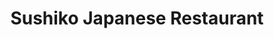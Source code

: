 ---
layout: place
title: "Sushiko Japanese Restaurant"
permalink: /florida/jacksonville/sushiko-japanese-restaurant.html
stateAbbr: FL
stateName: Florida
cityName: Jacksonville
seo:
  name: "Sushiko Japanese Restaurant"
  type: Restaurant
  links: http://sushikojax.com/
description: "Intimate sushi house featuring a variety of rolls, Japanese fare & hibachi meals in a relaxed venue. Sushiko Japanese Restaurant serves delicious sushi in Jacksonville, Florida. Try fresh Japanese dishes for a great dining experience. Available for takeout, delivery, lunch, and dinner."
place_id: ChIJsxgfBDu45YgRR853miKhx0E
photos:
  - name: >-
      places/ChIJsxgfBDu45YgRR853miKhx0E/photos/AeeoHcL0BlgQIEG_zwPZJ14Tumu8ve7qbPUlSgop6unlbeeytnSNtZjyNE2gFFjsSwiG_WKYb75hGXFTXhDsbiJObQR501CKPeEMETnIvD5IGTbgZSgQq55to87llRjtM62NWPx4wKpzZqAojRuVdoQaX4s4kZFOO5Y4ZZwJTefukEXOzdljnDWkPnVL87esODmDxM16eQ4-Cfhlt4SnyUk8jcwDWNjMPdPMDnKzK5MC9kQt3w1e6jJcUixcqSi_MbTz_SwjzIflO2Igf7XCPudwyab4juh32Yz6OVK-rjAe-1znPg
    widthPx: 960
    heightPx: 720
    authorAttributions:
      - displayName: Sushiko Japanese Restaurant
        uri: https://maps.google.com/maps/contrib/107821488490482296022
        photoUri: >-
          https://lh3.googleusercontent.com/a-/ALV-UjWrKXEXNTgSg4KVJCqMlBXFL1l1sA-RbIoTAttFBvr98Ls9YX0=s100-p-k-no-mo
    flagContentUri: >-
      https://www.google.com/local/imagery/report/?cb_client=maps_api_places.places_api&image_key=!1e10!2sAF1QipMPnuPVInXgQHbMgkZZL1JiYRxDEHHWNNYNEe7M&hl=en-US
    googleMapsUri: >-
      https://www.google.com/maps/place//data=!3m4!1e2!3m2!1sAF1QipMPnuPVInXgQHbMgkZZL1JiYRxDEHHWNNYNEe7M!2e10!4m2!3m1!1s0x88e5b83b041f18b3:0x41c7a1229a77ce47
  - name: >-
      places/ChIJsxgfBDu45YgRR853miKhx0E/photos/AeeoHcJhd682cNdmWvslbMFNgtmP2Ix_XUk5oEzwPz2H38ZWPqLOF3V6aHIz1XPRhx37n4bxakFOYd9nW-wBFS1SyNC2RgDdVG6A9KNdJw9PCVZCAT8cJzBU5kVAYgvN6RyAKgXoWhsyTX4SEngJwWli4jgCtuWNk6KXEpDh8SN0dt87CYQrrhl-MaUaa8HHneStLpQm8NQu0z_bjYuDYnoJcE2WOcidDI0TlfDZLBdLxu-lMZlNJrYV_v_IZyPd4PDGeQNo9ZH-WlppbF-_ylh1Va5jzbwzR70HMaCk3PRem3pcLw
    widthPx: 719
    heightPx: 960
    authorAttributions:
      - displayName: Sushiko Japanese Restaurant
        uri: https://maps.google.com/maps/contrib/107821488490482296022
        photoUri: >-
          https://lh3.googleusercontent.com/a-/ALV-UjWrKXEXNTgSg4KVJCqMlBXFL1l1sA-RbIoTAttFBvr98Ls9YX0=s100-p-k-no-mo
    flagContentUri: >-
      https://www.google.com/local/imagery/report/?cb_client=maps_api_places.places_api&image_key=!1e10!2sAF1QipMu7zJs1-kaW38kUqbDHgGN48NVOa2iGnQy4_tt&hl=en-US
    googleMapsUri: >-
      https://www.google.com/maps/place//data=!3m4!1e2!3m2!1sAF1QipMu7zJs1-kaW38kUqbDHgGN48NVOa2iGnQy4_tt!2e10!4m2!3m1!1s0x88e5b83b041f18b3:0x41c7a1229a77ce47
  - name: >-
      places/ChIJsxgfBDu45YgRR853miKhx0E/photos/AeeoHcKsdZbkjZ4Zr8EOjl6ZQBtV0vDe8rq_zcAeFlXk_FBzJTkTV6CuQr9wynDwz-Zo6COQF_XyiYAXRfgbUFsR8eDmc_T3dk3X1G7fZxOGRUXcaat1W65fFwi0gBOLXQ8s7-G2cW8ShHNXo0OnboK97d7vv5HR0B-xQEnm6N4Let1CNu9fjXOhyhigePJpU6gZh5-Q-qc5JoKTQnp1IJyWw-fDzAW4vhIHVTka_Z2cb-jGMS6vyqkApbDVAXnJcrCDMCkkoWCxeiAXbYGfa3TUyl_rY_RZIm-DRSi1S6ghcVlyRQ
    widthPx: 719
    heightPx: 960
    authorAttributions:
      - displayName: Sushiko Japanese Restaurant
        uri: https://maps.google.com/maps/contrib/107821488490482296022
        photoUri: >-
          https://lh3.googleusercontent.com/a-/ALV-UjWrKXEXNTgSg4KVJCqMlBXFL1l1sA-RbIoTAttFBvr98Ls9YX0=s100-p-k-no-mo
    flagContentUri: >-
      https://www.google.com/local/imagery/report/?cb_client=maps_api_places.places_api&image_key=!1e10!2sAF1QipMTrKOHbVnpsIxGz9aolQHuGPuxOiPf9-dpbbnb&hl=en-US
    googleMapsUri: >-
      https://www.google.com/maps/place//data=!3m4!1e2!3m2!1sAF1QipMTrKOHbVnpsIxGz9aolQHuGPuxOiPf9-dpbbnb!2e10!4m2!3m1!1s0x88e5b83b041f18b3:0x41c7a1229a77ce47
  - name: >-
      places/ChIJsxgfBDu45YgRR853miKhx0E/photos/AeeoHcKs6VJUnmDNALQ0L71OpcF_BVD5OD6EeXgVdM2hWXr0thQoVY_h6VVuZL96-q_RTv19CXyLFLYHZ1Idy-b-eVSuZ240oj3gnoz6d2TvEePHAA3GQMb1zrzKh-DsHCYRjfXy-BKnvoE58Bwy9nXYcMvqIeL5XXio4Mt76PjLCDEytpNoCNV2ZXLVK7V9BT8JLYNw5rbKtyVo136OjzqKb1mWXwpPPigZLfM_boInLapsA452GfKujl_n7LSu2TyKaPe2-ssRWhBPWOFSXclxYhLI5uvaPomgDRqENhsdyHNcw6OFNyTnTx5JeBrFyUhZOVmt2VtigIBcsfSw7VTgEsYInbUCrPL9EiWE63WseJ_gEzmrGPcEBbhIEIznj5YvxKVqc8PHkDOiiQlQcXAOCuNCynzUAx8ouusXqyUpYxp4VA
    widthPx: 4800
    heightPx: 3600
    authorAttributions:
      - displayName: Camilo Ramirez
        uri: https://maps.google.com/maps/contrib/108486253246002451692
        photoUri: >-
          https://lh3.googleusercontent.com/a-/ALV-UjWZSSPeHUa-l64Xzm3v1D9kX_aG3R7xTf9_8-41ffBiLEc8qGcC=s100-p-k-no-mo
    flagContentUri: >-
      https://www.google.com/local/imagery/report/?cb_client=maps_api_places.places_api&image_key=!1e10!2sCIHM0ogKEICAgIDLjsjwIg&hl=en-US
    googleMapsUri: >-
      https://www.google.com/maps/place//data=!3m4!1e2!3m2!1sCIHM0ogKEICAgIDLjsjwIg!2e10!4m2!3m1!1s0x88e5b83b041f18b3:0x41c7a1229a77ce47
  - name: >-
      places/ChIJsxgfBDu45YgRR853miKhx0E/photos/AeeoHcLMIgTYhbSNOuoifFUeOWXBt6T9PRnBeOXYI2QumORu87RdHFWtFOyGMttIxlviJkG2b9s7JvcUohnQzqKFEbbBDCAt9HzoMpqIkUm8ZUYMIDekQlR0wQFr_1zPN-s-VuMZIk9ab6mIheVJROSqBJchkNie1D2vXz2oIgnLKljMDXlJRyb7RefhPvZo-k_XeUgt3Xl3mH9YwyWLDY2CvXjlRNJq8Bxhx02HHnWp9V4MV_T7fG63oab2HaEQ3hAxGzIiI0gdizkRtt0J_2VJAikFyTGDQRV7xpBcMU_DH59RWejku7qszzi9s61H0zx2WYajVu4ewZhfpR6nFhgWy8G9Xo5DzrS819t6c0GDdxaInOhTrQBPmzSMiXq-HXXbE6rM8JtTgc7gl8_PDmf6j5jzX2hd1q-uDIYOfFy7IUvby_vd
    widthPx: 3867
    heightPx: 2900
    authorAttributions:
      - displayName: dave gunn
        uri: https://maps.google.com/maps/contrib/101598331391538554010
        photoUri: >-
          https://lh3.googleusercontent.com/a-/ALV-UjWaVE0YmqLJbtAyMQdiaUoPPU_QRioOn0gi_RzuUgf6NQn9CvzA=s100-p-k-no-mo
    flagContentUri: >-
      https://www.google.com/local/imagery/report/?cb_client=maps_api_places.places_api&image_key=!1e10!2sCIHM0ogKEICAgID-8orczAE&hl=en-US
    googleMapsUri: >-
      https://www.google.com/maps/place//data=!3m4!1e2!3m2!1sCIHM0ogKEICAgID-8orczAE!2e10!4m2!3m1!1s0x88e5b83b041f18b3:0x41c7a1229a77ce47
  - name: >-
      places/ChIJsxgfBDu45YgRR853miKhx0E/photos/AeeoHcK82ebFKNly_V95zMvHOPG4QvARhiITL6eO5NPuooA4Rthk9VM-8_9ktOMZHyxmNqFtRLQfsHTbWuhUML8lbO8pxDZ2DNOaeRvgbxQziM36j1EKk7Laylo0FhF_4Zckjfe_Cr7JCYi2Zvijzr4iN-uXK9LF8xPXS0znCGjQttmwoe04IDXrS_UfEN56G_Xo6ROId4M_Gh5j6sWpqaXRape51yyCDwmVOW_nkwOOedJg4oi55IhsmMyzt26Ry7DD4AOFinU4Za4aCkbxkhV1-a7f0Xw4kEL6a54yF-WWcWyWAhxCYGTfaRbm7hrQ36ENtK8ldj0tfIytYZIokNOmcKoW2DTrrhs_D7IiG5r06Cv5SVgmVnvVql5ajlRvV6eSdRebuoW8nGWJjwzLsTA1i5H5Kh9ejRYLWjpMFrxvRwUPuw
    widthPx: 3060
    heightPx: 4080
    authorAttributions:
      - displayName: Sawyer Klein
        uri: https://maps.google.com/maps/contrib/116152063762178628182
        photoUri: >-
          https://lh3.googleusercontent.com/a/ACg8ocLihHQ6m9U3nzG5s8W3WFfPm0KQKE9Um_qc6Y53ta5q6FwxqQ=s100-p-k-no-mo
    flagContentUri: >-
      https://www.google.com/local/imagery/report/?cb_client=maps_api_places.places_api&image_key=!1e10!2sCIHM0ogKEICAgIDD24GYJw&hl=en-US
    googleMapsUri: >-
      https://www.google.com/maps/place//data=!3m4!1e2!3m2!1sCIHM0ogKEICAgIDD24GYJw!2e10!4m2!3m1!1s0x88e5b83b041f18b3:0x41c7a1229a77ce47
  - name: >-
      places/ChIJsxgfBDu45YgRR853miKhx0E/photos/AeeoHcIzxpDZqaoVTPzT4FrS8rTLtCJHIC7wW_zx1uyxKIHpKF4auFk-BzVYs_Qiizn2SyHLyUzCyec_A337W8QOqLOtDW9U1G9s7mdim0t0MkBo8nyzVgzB4Pecy0UHp7eHakTjSr7QZp__oS9wvN_8WNxsItThCLwKngZTI-DpFpDgbQpSNIc3eiRCeYzJdbC3FJU3drbDsgM6ATANbg11uR2_94ATItYfu64uW0xweEUDub7mVVsP0Fjs2AEyDYCd-oijn-AmVlAn603HbKUvQlYY238hcFeokyK9kacFbCK1ZXc0iEuKcJLiRFXWCgYHAbXP0ZrC1mnGwHWnfn8YsPb4jVRUFdV22VbG64n-8x-T4x5ANKvTxEoYvQCX67K1AYbk9ahpX_djQhxw2n_7wXbVBKxFBm5qKBJjyLzDgm6B91PKH4SMb8aMcG-ufg
    widthPx: 3072
    heightPx: 4080
    authorAttributions:
      - displayName: Eric T
        uri: https://maps.google.com/maps/contrib/118170726238261962586
        photoUri: >-
          https://lh3.googleusercontent.com/a-/ALV-UjVjb8zqKZGyqw6PKu9tWcYiHRH-WUJW0NOThpZN9vGtI-DIQwQLYw=s100-p-k-no-mo
    flagContentUri: >-
      https://www.google.com/local/imagery/report/?cb_client=maps_api_places.places_api&image_key=!1e10!2sCIABIhADycKzLghhtWfKVSEAAEfV&hl=en-US
    googleMapsUri: >-
      https://www.google.com/maps/place//data=!3m4!1e2!3m2!1sCIABIhADycKzLghhtWfKVSEAAEfV!2e10!4m2!3m1!1s0x88e5b83b041f18b3:0x41c7a1229a77ce47
  - name: >-
      places/ChIJsxgfBDu45YgRR853miKhx0E/photos/AeeoHcLZESsgf917spk_7MNRB8o74v4m3eZbkFAyoNrtYWFmckANqeSx2Tt4b93T-98n-T5R_Q-9yFURmLUVMehRf__lW-ldWuEGf7b25cqdadKaXXhrJ90_c38I0n7ewlyDeK3MHV_4YbvvTJtg-XLzY93wwCCaIFrMCH9VoRJzFyAg5O9r93FS1UyiFCS31VO_QK5xSZAcYF83cCmRWXsur09eMKMDskn37rNEz9Xzv7qt6moJlQArTDu0O7R9E_LBNtr-ZGxj3VroQdMHHX0csax6oThyv0wOTTiMFuHwJDbxHe8vjEqc39EH1_h2nl45_3RMsgjd4vnM4T4eAw1RGzn20JGHxPcm_bJmDSZJLm0PzqUv8bMvgGwCNbTGgR4geSedebB0fekfnWrHa4eWvPjMOyfXImUXvlob2Kpq33dwGaNQ
    widthPx: 4032
    heightPx: 3024
    authorAttributions:
      - displayName: Benjamin Allen
        uri: https://maps.google.com/maps/contrib/111488831251573542750
        photoUri: >-
          https://lh3.googleusercontent.com/a-/ALV-UjUhAzYSSiO91GW3I3i54Lxq9BcaA3x4SEDg_DAIWsMH0XYliYnvxA=s100-p-k-no-mo
    flagContentUri: >-
      https://www.google.com/local/imagery/report/?cb_client=maps_api_places.places_api&image_key=!1e10!2sCIHM0ogKEICAgIDyj6-x6AE&hl=en-US
    googleMapsUri: >-
      https://www.google.com/maps/place//data=!3m4!1e2!3m2!1sCIHM0ogKEICAgIDyj6-x6AE!2e10!4m2!3m1!1s0x88e5b83b041f18b3:0x41c7a1229a77ce47
  - name: >-
      places/ChIJsxgfBDu45YgRR853miKhx0E/photos/AeeoHcJmJnmng0T3cRrxUy9fH1qaFheY7eCJPG4V2OsPj8Vc6OKxGdmk1h4A8ErVoPyQjuRaUFpGNFVZjCLEjo9vni0d2H7G6qkZNfnd-o_cEOkzSe_oioRacdNxahHST5Xh0_Tj-Pn2k3EXmZ6SmcjVdk83ExLRu88eA8hmQ_-AxJDhTykzykr0G3d8wboeWEPzYbBPlgJkt4bLoP75iAudWLFNjgfxP7w93C87ylsp7SHjfhtyh-uzT3Oqz2CtGFL9Nb7EcsbiAeZ6UByLcBXnsk8ViMI5keO44MpIFfCHWL6KHkKdEw0WgMo73KelvgFsGvQENbkGmwwM2OwX-8C6sbG1EbBCya5cWuz740xn7f0H67gVPKk7Ede-ZLf7DOq8XeZHopNIy-zak78KlZf4xxCg9KZdp3-eh-tDDeXuN8mXDQ
    widthPx: 4032
    heightPx: 3024
    authorAttributions:
      - displayName: Virginia McDowell
        uri: https://maps.google.com/maps/contrib/109086728267599211711
        photoUri: >-
          https://lh3.googleusercontent.com/a-/ALV-UjXmYJ8i7e70axQUnh_ccqtS-ioJBSQso-aeYVP8zpMJ2D4sue7rGA=s100-p-k-no-mo
    flagContentUri: >-
      https://www.google.com/local/imagery/report/?cb_client=maps_api_places.places_api&image_key=!1e10!2sCIHM0ogKEICAgMCQ992GKA&hl=en-US
    googleMapsUri: >-
      https://www.google.com/maps/place//data=!3m4!1e2!3m2!1sCIHM0ogKEICAgMCQ992GKA!2e10!4m2!3m1!1s0x88e5b83b041f18b3:0x41c7a1229a77ce47
  - name: >-
      places/ChIJsxgfBDu45YgRR853miKhx0E/photos/AeeoHcJ4oCvsRxJIkZLrkWnxLhjgkA9RzZNpdj6y4KqUB4d3cnGOZGVQoq59jIaGB0a8deO4CtlRatsaaC-WjK9EOjmqpsQwtm-JBC0aMUEdA8CdhS10BusXFXER84GUptY8bgUDeTQTAARtmD6dERG2jbQAQUL1TYWC5GEH4tD_bAOYXRoFDJHRLPULRgnoUxZmSWeIl7FmzqflMw99Ru_nOgNoil-s965FstdNX95u6F6XJ2Nyu8xwU7QaE6yIsi6JMpPCeN7F_mz7PNj0uNZd1FjPYWsB-owzu7fjCi3hU0RfG3dZCNBqckGg4HGpwFAqaLE2fnPwTIenKKFP4xPE2cVn7gZBr5-K4F8MdTVIsKQTPpnJ7XrlxFR0DG8k2dfON6myP7EY_nZ2hypZ5NcCSYshyDCU3RBtaiu5ovdT6DhzHu_8
    widthPx: 2992
    heightPx: 2992
    authorAttributions:
      - displayName: Sherry Carter
        uri: https://maps.google.com/maps/contrib/101568791700987647164
        photoUri: >-
          https://lh3.googleusercontent.com/a-/ALV-UjXe7Ycvdm6X6kYZsFRPsWMz3CVubQ3UBnOiztnIY1sD10ecAXnc=s100-p-k-no-mo
    flagContentUri: >-
      https://www.google.com/local/imagery/report/?cb_client=maps_api_places.places_api&image_key=!1e10!2sCIHM0ogKEICAgID3-MOcoAE&hl=en-US
    googleMapsUri: >-
      https://www.google.com/maps/place//data=!3m4!1e2!3m2!1sCIHM0ogKEICAgID3-MOcoAE!2e10!4m2!3m1!1s0x88e5b83b041f18b3:0x41c7a1229a77ce47
address: 3620 St Johns Ave, Jacksonville, FL 32205, USA
street: 3620 St Johns Ave
city: Jacksonville
state: FL
zip: '32205'
country: USA
neighborhood: Avondale
latitude: '30.295961'
longitude: '-81.704484'
accessibility_options:
  wheelchairAccessibleParking: true
  wheelchairAccessibleEntrance: true
  wheelchairAccessibleRestroom: true
  wheelchairAccessibleSeating: true
business_status: OPERATIONAL
name: Sushiko Japanese Restaurant
google_maps_links:
  directionsUri: >-
    https://www.google.com/maps/dir//''/data=!4m7!4m6!1m1!4e2!1m2!1m1!1s0x88e5b83b041f18b3:0x41c7a1229a77ce47!3e0
  placeUri: https://maps.google.com/?cid=4739934302823239239
  writeAReviewUri: >-
    https://www.google.com/maps/place//data=!4m3!3m2!1s0x88e5b83b041f18b3:0x41c7a1229a77ce47!12e1
  reviewsUri: >-
    https://www.google.com/maps/place//data=!4m4!3m3!1s0x88e5b83b041f18b3:0x41c7a1229a77ce47!9m1!1b1
  photosUri: >-
    https://www.google.com/maps/place//data=!4m3!3m2!1s0x88e5b83b041f18b3:0x41c7a1229a77ce47!10e5
primary_type: Japanese Restaurant
opening_hours:
  regular: null
  current: null
secondary_opening_hours:
  regular:
    weekdayDescriptions: null
    type: null
  current:
    weekdayDescriptions: null
    type: null
phone: (904) 388-5688
price_level: PRICE_LEVEL_MODERATE
price_range: $10 &ndash; $20
rating: '4.5'
rating_count: 0
website: http://sushikojax.com/
reviews:
  - name: >-
      places/ChIJsxgfBDu45YgRR853miKhx0E/reviews/ChdDSUhNMG9nS0VJQ0FnTUNROTkyR2lBRRAB
    relativePublishTimeDescription: a month ago
    rating: 5
    text:
      text: >-
        My new go-to restaurant! The food is amazing. If you are vegan or gluten
        free, you’ll be shocked by how many choices there are. As in an ENTIRE
        vegan menu with over 60 options front and back! The flavors and textures
        were tremendous. Can’t recommend this place enough. Pictures don’t do
        justice.
      languageCode: en
    originalText:
      text: >-
        My new go-to restaurant! The food is amazing. If you are vegan or gluten
        free, you’ll be shocked by how many choices there are. As in an ENTIRE
        vegan menu with over 60 options front and back! The flavors and textures
        were tremendous. Can’t recommend this place enough. Pictures don’t do
        justice.
      languageCode: en
    authorAttribution:
      displayName: Virginia McDowell
      uri: https://www.google.com/maps/contrib/109086728267599211711/reviews
      photoUri: >-
        https://lh3.googleusercontent.com/a-/ALV-UjXmYJ8i7e70axQUnh_ccqtS-ioJBSQso-aeYVP8zpMJ2D4sue7rGA=s128-c0x00000000-cc-rp-mo-ba4
    publishTime: '2025-03-08T00:20:55.256583Z'
    flagContentUri: >-
      https://www.google.com/local/review/rap/report?postId=ChdDSUhNMG9nS0VJQ0FnTUNROTkyR2lBRRAB&d=17924085&t=1
    googleMapsUri: >-
      https://www.google.com/maps/reviews/data=!4m6!14m5!1m4!2m3!1sChdDSUhNMG9nS0VJQ0FnTUNROTkyR2lBRRAB!2m1!1s0x88e5b83b041f18b3:0x41c7a1229a77ce47
  - name: >-
      places/ChIJsxgfBDu45YgRR853miKhx0E/reviews/ChdDSUhNMG9nS0VJQ0FnTURJckp1eC1BRRAB
    relativePublishTimeDescription: in the last week
    rating: 5
    text:
      text: >-
        amazing vegan options! this cute little japanese restaurant has a full
        vegan menu with about a million sushi options. we got four rolls and all
        were amazing- v14 was the clear favorite. the service was friendly and
        prompt and the place was clean. there’s a big table set up in the middle
        for takeout, which does bring the ambience down a tad for dining in, but
        we wish we lived in the area so we could frequent this spot on the reg!
      languageCode: en
    originalText:
      text: >-
        amazing vegan options! this cute little japanese restaurant has a full
        vegan menu with about a million sushi options. we got four rolls and all
        were amazing- v14 was the clear favorite. the service was friendly and
        prompt and the place was clean. there’s a big table set up in the middle
        for takeout, which does bring the ambience down a tad for dining in, but
        we wish we lived in the area so we could frequent this spot on the reg!
      languageCode: en
    authorAttribution:
      displayName: sara bosely
      uri: https://www.google.com/maps/contrib/112311391984023746695/reviews
      photoUri: >-
        https://lh3.googleusercontent.com/a/ACg8ocLSC64_5-DN1mnhahuJrdVo1Q7rR6nHf6NpOyevwgd8SbJrXw=s128-c0x00000000-cc-rp-mo-ba3
    publishTime: '2025-04-07T23:57:44.287406Z'
    flagContentUri: >-
      https://www.google.com/local/review/rap/report?postId=ChdDSUhNMG9nS0VJQ0FnTURJckp1eC1BRRAB&d=17924085&t=1
    googleMapsUri: >-
      https://www.google.com/maps/reviews/data=!4m6!14m5!1m4!2m3!1sChdDSUhNMG9nS0VJQ0FnTURJckp1eC1BRRAB!2m1!1s0x88e5b83b041f18b3:0x41c7a1229a77ce47
  - name: >-
      places/ChIJsxgfBDu45YgRR853miKhx0E/reviews/ChRDSUhNMG9nS0VJQ0FnSUQzLU1NYxAB
    relativePublishTimeDescription: 5 months ago
    rating: 5
    text:
      text: >-
        Delicious sushi with a completely separate and extensive vegan menu.  
        The food was excellent and service was outstanding.  Parking was a issue
        as it was street parking and I the weekend.  Regardless this place is so
        worth going to!
      languageCode: en
    originalText:
      text: >-
        Delicious sushi with a completely separate and extensive vegan menu.  
        The food was excellent and service was outstanding.  Parking was a issue
        as it was street parking and I the weekend.  Regardless this place is so
        worth going to!
      languageCode: en
    authorAttribution:
      displayName: Sherry Carter
      uri: https://www.google.com/maps/contrib/101568791700987647164/reviews
      photoUri: >-
        https://lh3.googleusercontent.com/a-/ALV-UjXe7Ycvdm6X6kYZsFRPsWMz3CVubQ3UBnOiztnIY1sD10ecAXnc=s128-c0x00000000-cc-rp-mo-ba6
    publishTime: '2024-11-12T04:53:14.184810Z'
    flagContentUri: >-
      https://www.google.com/local/review/rap/report?postId=ChRDSUhNMG9nS0VJQ0FnSUQzLU1NYxAB&d=17924085&t=1
    googleMapsUri: >-
      https://www.google.com/maps/reviews/data=!4m6!14m5!1m4!2m3!1sChRDSUhNMG9nS0VJQ0FnSUQzLU1NYxAB!2m1!1s0x88e5b83b041f18b3:0x41c7a1229a77ce47
  - name: >-
      places/ChIJsxgfBDu45YgRR853miKhx0E/reviews/ChZDSUhNMG9nS0VJQ0FnSUN2a09PQ1ZREAE
    relativePublishTimeDescription: 4 months ago
    rating: 4
    text:
      text: >-
        As someone who rally goes to Japanese places anymore because of the lack
        of creative vegiterian options, we were blown away at how many options
        they had.  There was an entire menu just for vegiterian options which
        was probably around 30-40 choices.


        We got the pickle pickle, JVL, Avacado crunch, and spicy girl.  Our
        favorites were definitly the Avacado crunch and pickle pickle for their
        good texture and flavors.  The other two weren’t as exciting. The JVL
        was a bunch of fried stuff which I was expecting to have more of a
        crunch but it was more chewy and the spicy girl was a bit one note as
        well.


        The hot sake was good but wasn’t very warm.  We got some for all of us
        and they ranged from Luke warm to slightly warmer.  It was still decent
        sake so it didn’t take away too much from it.


        The service was great and the atmosphere was pretty decent as well. 
        Overall a good place with an incredible amount of vegiterian options.
      languageCode: en
    originalText:
      text: >-
        As someone who rally goes to Japanese places anymore because of the lack
        of creative vegiterian options, we were blown away at how many options
        they had.  There was an entire menu just for vegiterian options which
        was probably around 30-40 choices.


        We got the pickle pickle, JVL, Avacado crunch, and spicy girl.  Our
        favorites were definitly the Avacado crunch and pickle pickle for their
        good texture and flavors.  The other two weren’t as exciting. The JVL
        was a bunch of fried stuff which I was expecting to have more of a
        crunch but it was more chewy and the spicy girl was a bit one note as
        well.


        The hot sake was good but wasn’t very warm.  We got some for all of us
        and they ranged from Luke warm to slightly warmer.  It was still decent
        sake so it didn’t take away too much from it.


        The service was great and the atmosphere was pretty decent as well. 
        Overall a good place with an incredible amount of vegiterian options.
      languageCode: en
    authorAttribution:
      displayName: Conner Jolly
      uri: https://www.google.com/maps/contrib/100222591964588524074/reviews
      photoUri: >-
        https://lh3.googleusercontent.com/a-/ALV-UjU-WYGE7k-vmS-sbe05Km8sQbeORd80n172TiutkDAHeikS3zdLXw=s128-c0x00000000-cc-rp-mo-ba5
    publishTime: '2024-12-07T06:44:54.239413Z'
    flagContentUri: >-
      https://www.google.com/local/review/rap/report?postId=ChZDSUhNMG9nS0VJQ0FnSUN2a09PQ1ZREAE&d=17924085&t=1
    googleMapsUri: >-
      https://www.google.com/maps/reviews/data=!4m6!14m5!1m4!2m3!1sChZDSUhNMG9nS0VJQ0FnSUN2a09PQ1ZREAE!2m1!1s0x88e5b83b041f18b3:0x41c7a1229a77ce47
  - name: >-
      places/ChIJsxgfBDu45YgRR853miKhx0E/reviews/ChZDSUhNMG9nS0VJQ0FnTUN3cDZhaEtREAE
    relativePublishTimeDescription: 3 weeks ago
    rating: 5
    text:
      text: >-
        Sushiko is absolutely fabulous! Our dining experiences are five star,
        always friendly, relaxing and we’ve never waited long for our meals.
        Sushiko menu ‘s’ satisfy every and any craving your heart may have. Five
        Star dishes, every dish served has been satisfyingly delicious and
        fresh. Along with our favorites we order something new each time, this
        restaurant is amazing & authentic.

        Sushi, Maki, Sashimi and Vegetarian Sushi, we could eat Sushiko seven
        times a week!

        Dine in or Take out for nights at home….we love to treat ourselves and
        this is a favorite!
      languageCode: en
    originalText:
      text: >-
        Sushiko is absolutely fabulous! Our dining experiences are five star,
        always friendly, relaxing and we’ve never waited long for our meals.
        Sushiko menu ‘s’ satisfy every and any craving your heart may have. Five
        Star dishes, every dish served has been satisfyingly delicious and
        fresh. Along with our favorites we order something new each time, this
        restaurant is amazing & authentic.

        Sushi, Maki, Sashimi and Vegetarian Sushi, we could eat Sushiko seven
        times a week!

        Dine in or Take out for nights at home….we love to treat ourselves and
        this is a favorite!
      languageCode: en
    authorAttribution:
      displayName: Cindy Lucas
      uri: https://www.google.com/maps/contrib/107816545679980234904/reviews
      photoUri: >-
        https://lh3.googleusercontent.com/a/ACg8ocIRmyRKS2x6YaNnqqQi63Ir1a9vHOqo3sJCyGm-LYFq7Jt-dg=s128-c0x00000000-cc-rp-mo
    publishTime: '2025-03-21T16:50:09.516745Z'
    flagContentUri: >-
      https://www.google.com/local/review/rap/report?postId=ChZDSUhNMG9nS0VJQ0FnTUN3cDZhaEtREAE&d=17924085&t=1
    googleMapsUri: >-
      https://www.google.com/maps/reviews/data=!4m6!14m5!1m4!2m3!1sChZDSUhNMG9nS0VJQ0FnTUN3cDZhaEtREAE!2m1!1s0x88e5b83b041f18b3:0x41c7a1229a77ce47
parking_options:
  freeParkingLot: true
  freeStreetParking: true
  valetParking: false
payment_options:
  acceptsCreditCards: true
  acceptsDebitCards: true
  acceptsCashOnly: false
  acceptsNfc: true
allow_dogs: null
curbside_pickup: null
delivery: true
dine_in: true
good_for_children: true
good_for_groups: true
good_for_sports: false
live_music: false
menu_for_children: true
outdoor_seating: null
reservable: true
restroom: true
serves_beer: true
serves_breakfast: false
serves_brunch: false
serves_cocktails: null
serves_coffee: null
serves_dinner: true
serves_dessert: true
serves_lunch: true
serves_vegetarian_food: true
serves_wine: true
takeout: true
update_category: essentials
summary: >-
  Intimate sushi house featuring a variety of rolls, Japanese fare & hibachi
  meals in a relaxed venue.

---